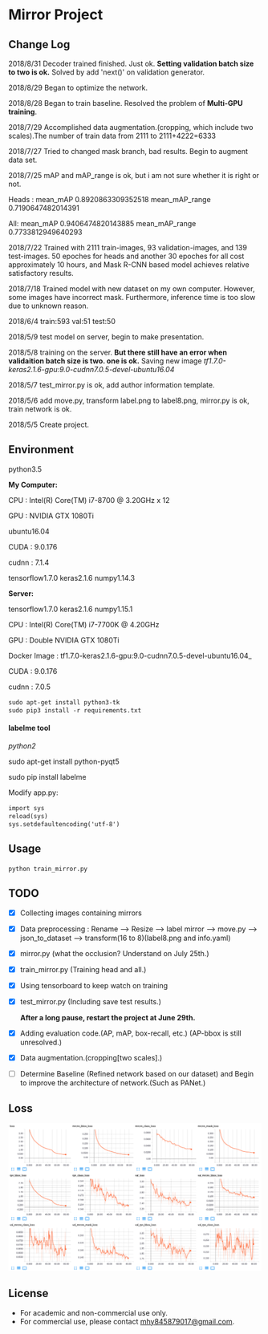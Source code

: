 # Mirror Project

## Change Log
2018/8/31   Decoder trained finished. Just ok. **Setting validation batch size to two is ok.** Solved by add 'next()' on validation generator.

2018/8/29   Began to optimize the network.

2018/8/28   Began to train baseline. Resolved the problem of **Multi-GPU training**.

2018/7/29   Accomplished data augmentation.(cropping, which include two scales).The number of train data from 2111 to 2111+4222=6333

2018/7/27   Tried to changed mask branch, bad results. Begin to augment data set.

2018/7/25   mAP and mAP_range is ok, but i am not sure whether it is right or not. 

Heads : mean_mAP 0.8920863309352518 mean_mAP_range 0.7190647482014391

All: mean_mAP 0.9406474820143885 mean_mAP_range 0.7733812949640293

2018/7/22   Trained with 2111 train-images, 93 validation-images, and 139 test-images. 50 epoches for heads and another 30 epoches for all cost approximately 10 hours, and Mask R-CNN based model achieves relative satisfactory results.  

2018/7/18   Trained model with new dataset on my own computer. However, some images have incorrect mask. Furthermore, inference time is too slow due to unknown reason.

2018/6/4    train:593  val:51  test:50

2018/5/9    test model on server, begin to make presentation.

2018/5/8    training on the server. **But there still have an error when validaition batch size is two. one is ok.**
            Saving new image _tf1.7.0-keras2.1.6-gpu:9.0-cudnn7.0.5-devel-ubuntu16.04_

2018/5/7    test_mirror.py is ok, add author information template.

2018/5/6    add move.py, transform label.png to label8.png, mirror.py is ok, train network is ok.

2018/5/5    Create project.

## Environment
python3.5    

**My Computer:**

CPU : Intel(R) Core(TM) i7-8700 @ 3.20GHz x 12

GPU : NVIDIA GTX 1080Ti

ubuntu16.04

CUDA : 9.0.176

cudnn : 7.1.4

tensorflow1.7.0    keras2.1.6   numpy1.14.3

**Server:**

tensorflow1.7.0    keras2.1.6   numpy1.15.1

CPU : Intel(R) Core(TM) i7-7700K @ 4.20GHz

GPU : Double NVIDIA GTX 1080Ti

Docker Image : tf1.7.0-keras2.1.6-gpu:9.0-cudnn7.0.5-devel-ubuntu16.04_

CUDA : 9.0.176

cudnn : 7.0.5

```
sudo apt-get install python3-tk
sudo pip3 install -r requirements.txt
```


#### labelme tool
*python2*

sudo apt-get install python-pyqt5  

sudo pip install labelme

Modify app.py:

```
import sys
reload(sys)
sys.setdefaultencoding('utf-8')
```

## Usage
`python train_mirror.py`

## TODO
- [x] Collecting images containing mirrors
- [x] Data preprocessing : Rename --> Resize --> label mirror --> move.py --> json_to_dataset --> transform(16 to 8)(label8.png and info.yaml)
- [x] mirror.py (what the occlusion? Understand on July 25th.)
- [x] train_mirror.py (Training head and all.)
- [x] Using tensorboard to keep watch on training
- [x] test_mirror.py (Including save test results.)
      
     **After a long pause, restart the project at June 29th.**
- [x] Adding evaluation code.(AP, mAP, box-recall, etc.) (AP-bbox is still unresolved.)
- [x] Data augmentation.(cropping[two scales].)
- [ ] Determine Baseline (Refined network based on our dataset) and Begin to improve the architecture of network.(Such as PANet.)

## Loss
![loss](assets/loss.png)

## License
* For academic and non-commercial use only.
* For commercial use, please contact [mhy845879017@gmail.com](https://www.google.com/gmail/).